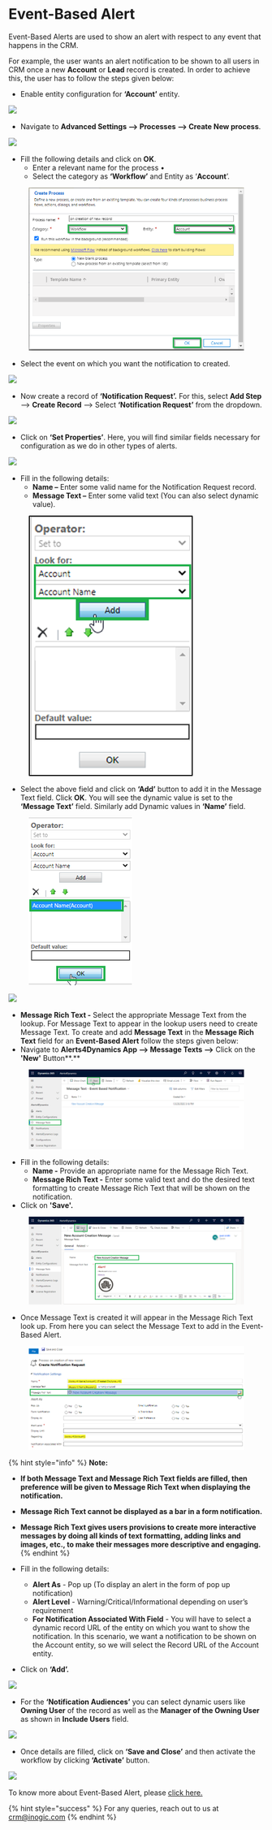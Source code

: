 # Event-Based Alert

Event-Based Alerts are used to show an alert with respect to any event that happens in the CRM.&#x20;

For example, the user wants an alert notification to be shown to all users in CRM once a new **Account** or **Lead** record is created. In order to achieve this, the user has to follow the steps given below:

* Enable entity configuration for **‘Account’** entity.&#x20;

![](<../../../.gitbook/assets/Event\_1 (1).png>)

* Navigate to **Advanced Settings --> Processes --> Create New process**.

![](<../../../.gitbook/assets/Event\_2 (2).png>)

* Fill the following details and click on **OK**.&#x20;
  * Enter a relevant name for the process •
  * Select the category as **‘Workflow’** and Entity as ‘**Account**’.

<figure><img src="../../../.gitbook/assets/3 (12).png" alt=""><figcaption></figcaption></figure>

* Select the event on which you want the notification to created.

![](../../../.gitbook/assets/Event\_4.png)

* Now create a record of **‘Notification Request’.** For this, select **Add Step** --> **Create Record** --> Select **‘Notification Request’** from the dropdown.

![](../../../.gitbook/assets/Event\_5.png)

* Click on **‘Set Properties’**. Here, you will find similar fields necessary for configuration as we do in other types of alerts.

![](../../../.gitbook/assets/Event\_6.png)

* Fill in the following details:&#x20;
  * **Name –** Enter some valid name for the Notification Request record.&#x20;
  * **Message Text –** Enter some valid text (You can also select dynamic value).&#x20;

<figure><img src="../../../.gitbook/assets/Message Text field.png" alt=""><figcaption></figcaption></figure>

* Select the above field and click on **‘Add’** button to add it in the Message Text field. Click **OK**. You will see the dynamic value is set to the **‘Message Text’** field. Similarly add Dynamic values in **‘Name’** field.

<figure><img src="../../../.gitbook/assets/Message Text field 2.png" alt=""><figcaption></figcaption></figure>

![](<../../../.gitbook/assets/Event\_1 (2).png>)

* **Message Rich Text -** Select the appropriate Message Text from the lookup. For Message Text to appear in the lookup users need to create Message Text. To create and add **Message Text** in the **Message Rich Text** field for an **Event-Based Alert** follow the steps given below:
* Navigate to **Alerts4Dynamics App -->  Message Texts -->** Click on the **'New'** Button**.**

<figure><img src="../../../.gitbook/assets/Message Rich Text 1 (2).png" alt=""><figcaption></figcaption></figure>

* Fill in the following details:
  * **Name -** Provide an appropriate name for the Message Rich Text.
  * **Message Rich Text -** Enter some valid text and do the desired text formatting to create Message Rich Text that will be shown on the notification.
* Click on **'Save'.**

<figure><img src="../../../.gitbook/assets/Message Rich Text 2 (1).png" alt=""><figcaption></figcaption></figure>

* Once Message Text is created it will appear in the Message Rich Text look up. From here you can select the Message Text to add in the Event-Based Alert.

<figure><img src="../../../.gitbook/assets/Message Rich Text 3.png" alt=""><figcaption></figcaption></figure>

{% hint style="info" %}
**Note:**&#x20;

* **If both Message Text and Message Rich Text fields are filled, then preference will be given to Message Rich Text when displaying the notification.**
* **Message Rich Text cannot be displayed as a bar in a form notification.**&#x20;
* **Message Rich Text gives users provisions to create more interactive messages by doing all kinds of text formatting, adding links and images, etc., to make their messages more descriptive and engaging.**
{% endhint %}

* Fill in the following details:&#x20;
  * **Alert As** - Pop up (To display an alert in the form of pop up notification)&#x20;
  * **Alert Level** - Warning/Critical/Informational depending on user’s requirement&#x20;
  * **For Notification Associated With Field** - You will have to select a dynamic record URL of the entity on which you want to show the notification. In this scenario, we want a notification to be shown on the Account entity, so we will select the Record URL of the Account entity.
* Click on **‘Add’.**

![](<../../../.gitbook/assets/Event\_2 (1).png>)

* For the **‘Notification Audiences’** you can select dynamic users like **Owning User** of the record as well as the **Manager of the Owning User** as shown in **Include Users** field.

![](<../../../.gitbook/assets/Event\_8 (2).png>)

* Once details are filled, click on **‘Save and Close’** and then activate the workflow by clicking **‘Activate’** button.

![](<../../../.gitbook/assets/Event\_9 (2) (1).png>)

To know more about Event-Based Alert, please [click here.](https://docs.inogic.com/alerts4dynamics/features/event-based-alert)



{% hint style="success" %}
For any queries, reach out to us at [crm@inogic.com](mailto:crm@inogic.com)
{% endhint %}
